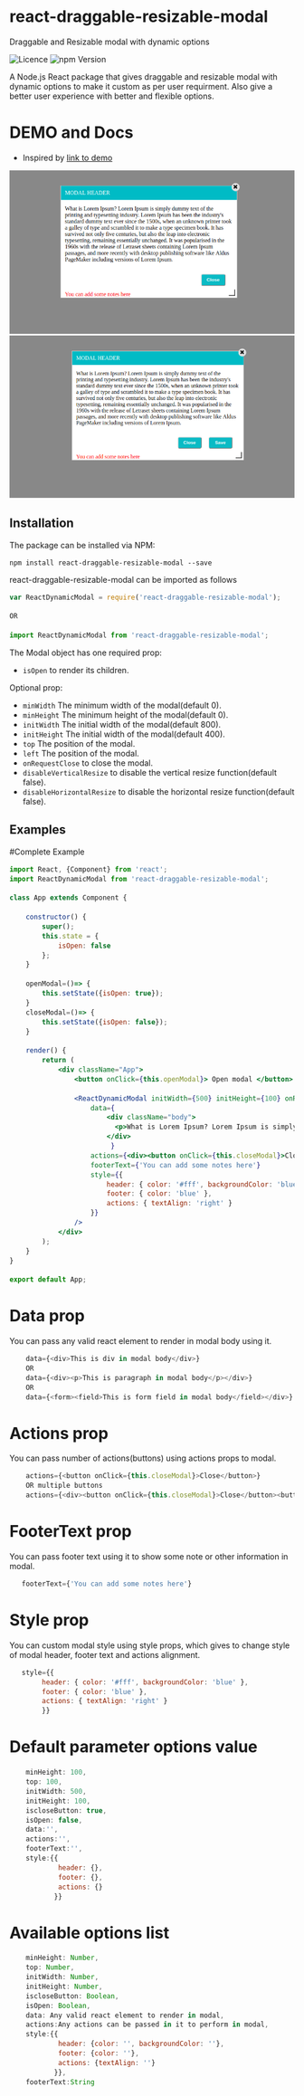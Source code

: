 # react-draggable-resizable-modal
Draggable and Resizable modal with dynamic options


<img src="https://img.shields.io/badge/Licence-MIT-blue.svg" alt="Licence" data-canonical-src="https://img.shields.io/badge/Licence-MIT-blue.svg" style="max-width:100%;"/>
<img src="https://img.shields.io/badge/Version-0.0.1-brightgreen.svg" alt="npm Version" data-canonical-src="https://img.shields.io/badge/Version-0.0.1-brightgreen.svg" style="max-width:100%;"/>

A Node.js React package that gives draggable and resizable modal with dynamic options to make it custom as per user requirment. Also give a better user experience with better and flexible options.

# DEMO and Docs

* Inspired by [link to demo](https://wwan5803.github.io/react-modal-resizable-draggable/)

![alt text](https://github.com/TechnologyGeek12/react-draggable-resizable-modal/blob/master/src/lib/action1.png)
![alt text](https://github.com/TechnologyGeek12/react-draggable-resizable-modal/blob/master/src/lib/action2.png)

## Installation
The package can be installed via NPM:
```
npm install react-draggable-resizable-modal --save
```
react-draggable-resizable-modal can be imported as follows

```javascript
var ReactDynamicModal = require('react-draggable-resizable-modal');

OR

import ReactDynamicModal from 'react-draggable-resizable-modal';

```


The Modal object has one required prop:

- `isOpen` to render its children.

Optional prop:

- `minWidth` The minimum width of the modal(default 0).
- `minHeight` The minimum height of the modal(default 0).
- `initWidth` The initial width of the modal(default 800).
- `initHeight` The initial width of the modal(default 400).
- `top` The position of the modal.
- `left` The position of the modal.
- `onRequestClose` to close the modal.
- `disableVerticalResize` to disable the vertical resize function(default false).
- `disableHorizontalResize` to disable the horizontal resize function(default false).


## Examples

#Complete Example 
```jsx
import React, {Component} from 'react';
import ReactDynamicModal from 'react-draggable-resizable-modal';

class App extends Component {

    constructor() {
        super();
        this.state = {
            isOpen: false
        };
    }

    openModal=()=> {
        this.setState({isOpen: true});
    }
    closeModal=()=> {
        this.setState({isOpen: false});
    }

    render() {
        return (
			<div className="App">
                <button onClick={this.openModal}> Open modal </button>
                
				<ReactDynamicModal initWidth={500} initHeight={100} onRequestClose={this.closeModal} isOpen={this.state.isOpen}
					data={
                        <div className="body">
						  <p>What is Lorem Ipsum? Lorem Ipsum is simply dummy text of the printing and typesetting industry.</p>
                        </div>
                         }
					actions={<div><button onClick={this.closeModal}>Close</button></div>}
					footerText={'You can add some notes here'}
					style={{
						header: { color: '#fff', backgroundColor: 'blue' },
						footer: { color: 'blue' },
						actions: { textAlign: 'right' }
					}}
				/>
			</div>
        );
    }
}

export default App;

```

# Data prop

You can pass any valid react element to render in modal body using it.

```javascript
    data={<div>This is div in modal body</div>}
    OR
    data={<div><p>This is paragraph in modal body</p></div>}
    OR
    data={<form><field>This is form field in modal body</field></div>}
```

# Actions prop

You can pass number of actions(buttons) using actions props to modal.

```javascript
    actions={<button onClick={this.closeModal}>Close</button>}
    OR multiple buttons
    actions={<div><button onClick={this.closeModal}>Close</button><button onClick={this.saveModal}>Save</button></div>}
```

# FooterText prop

You can pass footer text using it to show some note or other information in modal.

```javascript
   footerText={'You can add some notes here'}
```

# Style prop

You can custom modal style using style props, which gives to change style of modal header, footer text and actions alignment.

```javascript
   style={{
		header: { color: '#fff', backgroundColor: 'blue' },
		footer: { color: 'blue' },
		actions: { textAlign: 'right' }
		}}
```



# Default parameter options value
```javascript
    minHeight: 100,
    top: 100,
    initWidth: 500,
    initHeight: 100,
    iscloseButton: true,
    isOpen: false,
    data:'',
    actions:'',
    footerText:'',
    style:{{
		    header: {},
			footer: {},
			actions: {}
		   }}
```

# Available options list
```javascript
    minHeight: Number,
    top: Number,
    initWidth: Number,
    initHeight: Number,
    iscloseButton: Boolean,
    isOpen: Boolean,
    data: Any valid react element to render in modal,
    actions:Any actions can be passed in it to perform in modal,
    style:{{
		    header: {color: '', backgroundColor: ''},
			footer: {color: ''},
			actions: {textAlign: ''}
           }},
    footerText:String       
```
